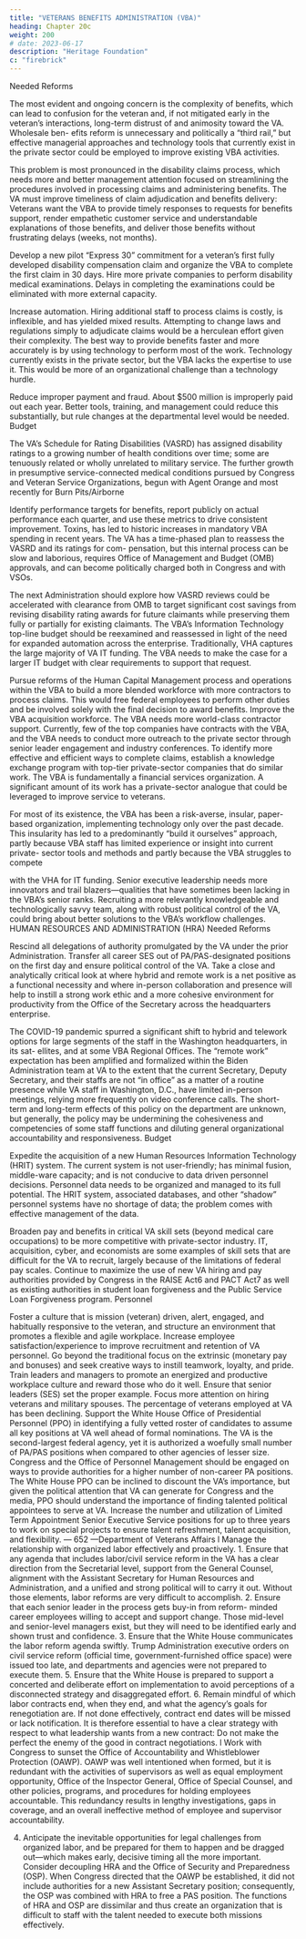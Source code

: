 ```yaml
---
title: "VETERANS BENEFITS ADMINISTRATION (VBA)"
heading: Chapter 20c
weight: 200
# date: 2023-06-17
description: "Heritage Foundation"
c: "firebrick"
---
```




Needed Reforms

The most evident and ongoing concern is the complexity of benefits, which
can lead to confusion for the veteran and, if not mitigated early in the veteran’s
interactions, long-term distrust of and animosity toward the VA. Wholesale ben-
efits reform is unnecessary and politically a “third rail,” but effective managerial approaches and technology tools that currently exist in the private sector could
be employed to improve existing VBA activities.

This problem is most pronounced in the disability claims process, which needs
more and better management attention focused on streamlining the procedures
involved in processing claims and administering benefits. The VA must improve
timeliness of claim adjudication and benefits delivery: Veterans want the VBA
to provide timely responses to requests for benefits support, render empathetic
customer service and understandable explanations of those benefits, and deliver
those benefits without frustrating delays (weeks, not months).


Develop a new pilot “Express 30” commitment for a veteran’s first fully
developed disability compensation claim and organize the VBA to complete
the first claim in 30 days.
Hire more private companies to perform disability medical examinations.
Delays in completing the examinations could be eliminated with more
external capacity.

Increase automation. Hiring additional staff to process claims is costly,
is inflexible, and has yielded mixed results. Attempting to change laws
and regulations simply to adjudicate claims would be a herculean effort
given their complexity. The best way to provide benefits faster and more
accurately is by using technology to perform most of the work. Technology
currently exists in the private sector, but the VBA lacks the expertise
to use it. This would be more of an organizational challenge than a
technology hurdle.

Reduce improper payment and fraud. About $500 million is improperly
paid out each year. Better tools, training, and management could reduce this
substantially, but rule changes at the departmental level would be needed.
Budget

The VA’s Schedule for Rating Disabilities (VASRD) has assigned disability
ratings to a growing number of health conditions over time; some are tenuously
related or wholly unrelated to military service. The further growth in presumptive
service-connected medical conditions pursued by Congress and Veteran Service
Organizations, begun with Agent Orange and most recently for Burn Pits/Airborne


Identify performance targets for benefits, report publicly on actual
performance each quarter, and use these metrics to drive consistent
improvement.
Toxins, has led to historic increases in mandatory VBA spending in recent years.
The VA has a time-phased plan to reassess the VASRD and its ratings for com-
pensation, but this internal process can be slow and laborious, requires Office of
Management and Budget (OMB) approvals, and can become politically charged
both in Congress and with VSOs.


The next Administration should explore how VASRD reviews could be
accelerated with clearance from OMB to target significant cost savings from
revising disability rating awards for future claimants while preserving them
fully or partially for existing claimants.
The VBA’s Information Technology top-line budget should be reexamined
and reassessed in light of the need for expanded automation across
the enterprise.
Traditionally, VHA captures the large majority of VA IT funding. The VBA
needs to make the case for a larger IT budget with clear requirements to
support that request.


Pursue reforms of the Human Capital Management process and operations
within the VBA to build a more blended workforce with more contractors to
process claims. This would free federal employees to perform other duties
and be involved solely with the final decision to award benefits.
Improve the VBA acquisition workforce. The VBA needs more world-class
contractor support. Currently, few of the top companies have contracts with
the VBA, and the VBA needs to conduct more outreach to the private sector
through senior leader engagement and industry conferences.
To identify more effective and efficient ways to complete claims, establish a
knowledge exchange program with top-tier private-sector companies that
do similar work. The VBA is fundamentally a financial services organization.
A significant amount of its work has a private-sector analogue that could be
leveraged to improve service to veterans.

For most of its existence, the VBA has been a risk-averse, insular, paper-based
organization, implementing technology only over the past decade. This
insularity has led to a predominantly “build it ourselves” approach, partly
because VBA staff has limited experience or insight into current private-
sector tools and methods and partly because the VBA struggles to compete

with the VHA for IT funding. Senior executive leadership needs more
innovators and trail blazers—qualities that have sometimes been lacking
in the VBA’s senior ranks. Recruiting a more relevantly knowledgeable and
technologically savvy team, along with robust political control of the VA, could
bring about better solutions to the VBA’s workflow challenges.
HUMAN RESOURCES AND ADMINISTRATION (HRA)
Needed Reforms


Rescind all delegations of authority promulgated by the VA under the prior
Administration.
Transfer all career SES out of PA/PAS-designated positions on the first day
and ensure political control of the VA.
Take a close and analytically critical look at where hybrid and remote work
is a net positive as a functional necessity and where in-person collaboration
and presence will help to instill a strong work ethic and a more cohesive
environment for productivity from the Office of the Secretary across the
headquarters enterprise.
﻿

The COVID-19 pandemic spurred a significant shift to hybrid and telework
options for large segments of the staff in the Washington headquarters, in its sat-
ellites, and at some VBA Regional Offices. The “remote work” expectation has
been amplified and formalized within the Biden Administration team at VA to
the extent that the current Secretary, Deputy Secretary, and their staffs are not “in
office” as a matter of a routine presence while VA staff in Washington, D.C., have
limited in-person meetings, relying more frequently on video conference calls. The
short-term and long-term effects of this policy on the department are unknown,
but generally, the policy may be undermining the cohesiveness and competencies
of some staff functions and diluting general organizational accountability and
responsiveness.
Budget

Expedite the acquisition of a new Human Resources Information
Technology (HRIT) system. The current system is not user-friendly; has
minimal fusion, middle-ware capacity; and is not conducive to data driven
personnel decisions. Personnel data needs to be organized and managed
to its full potential. The HRIT system, associated databases, and other
“shadow” personnel systems have no shortage of data; the problem comes
with effective management of the data.


Broaden pay and benefits in critical VA skill sets (beyond medical care
occupations) to be more competitive with private-sector industry. IT,
acquisition, cyber, and economists are some examples of skill sets that
are difficult for the VA to recruit, largely because of the limitations of
federal pay scales.
Continue to maximize the use of new VA hiring and pay authorities provided
by Congress in the RAISE Act6 and PACT Act7 as well as existing authorities in
student loan forgiveness and the Public Service Loan Forgiveness program.
Personnel


Foster a culture that is mission (veteran) driven, alert, engaged, and
habitually responsive to the veteran, and structure an environment that
promotes a flexible and agile workplace.
Increase employee satisfaction/experience to improve recruitment and
retention of VA personnel. Go beyond the traditional focus on the extrinsic
(monetary pay and bonuses) and seek creative ways to instill teamwork,
loyalty, and pride.
Train leaders and managers to promote an energized and productive
workplace culture and reward those who do it well. Ensure that senior
leaders (SES) set the proper example.
Focus more attention on hiring veterans and military spouses. The
percentage of veterans employed at VA has been declining.
Support the White House Office of Presidential Personnel (PPO) in
identifying a fully vetted roster of candidates to assume all key positions at
VA well ahead of formal nominations. The VA is the second-largest federal
agency, yet it is authorized a woefully small number of PA/PAS positions
when compared to other agencies of lesser size. Congress and the Office of
Personnel Management should be engaged on ways to provide authorities
for a higher number of non-career PA positions. The White House PPO can
be inclined to discount the VA’s importance, but given the political attention
that VA can generate for Congress and the media, PPO should understand
the importance of finding talented political appointees to serve at VA.
Increase the number and utilization of Limited Term Appointment Senior
Executive Service positions for up to three years to work on special projects
to ensure talent refreshment, talent acquisition, and flexibility.
— 652 —Department of Veterans Affairs
l
Manage the relationship with organized labor effectively and proactively.
1.
Ensure that any agenda that includes labor/civil service reform in the VA
has a clear direction from the Secretarial level, support from the General
Counsel, alignment with the Assistant Secretary for Human Resources
and Administration, and a unified and strong political will to carry it out.
Without those elements, labor reforms are very difficult to accomplish.
2. Ensure that each senior leader in the process gets buy-in from reform-
minded career employees willing to accept and support change. Those
mid-level and senior-level managers exist, but they will need to be
identified early and shown trust and confidence.
3. Ensure that the White House communicates the labor reform agenda
swiftly. Trump Administration executive orders on civil service reform
(official time, government-furnished office space) were issued too late,
and departments and agencies were not prepared to execute them.
5. Ensure that the White House is prepared to support a concerted
and deliberate effort on implementation to avoid perceptions of a
disconnected strategy and disaggregated effort.
6. Remain mindful of which labor contracts end, when they end, and what
the agency’s goals for renegotiation are. If not done effectively, contract
end dates will be missed or lack notification. It is therefore essential to
have a clear strategy with respect to what leadership wants from a new
contract: Do not make the perfect the enemy of the good in contract
negotiations.
l
Work with Congress to sunset the Office of Accountability and
Whistleblower Protection (OAWP). OAWP was well intentioned when
formed, but it is redundant with the activities of supervisors as well as
equal employment opportunity, Office of the Inspector General, Office of
Special Counsel, and other policies, programs, and procedures for holding
employees accountable. This redundancy results in lengthy investigations,
gaps in coverage, and an overall ineffective method of employee and
supervisor accountability.


4. Anticipate the inevitable opportunities for legal challenges from
organized labor, and be prepared for them to happen and be dragged
out—which makes early, decisive timing all the more important.
Consider decoupling HRA and the Office of Security and Preparedness
(OSP). When Congress directed that the OAWP be established, it did not
include authorities for a new Assistant Secretary position; consequently, the
OSP was combined with HRA to free a PAS position. The functions of HRA
and OSP are dissimilar and thus create an organization that is difficult to
staff with the talent needed to execute both missions effectively.


